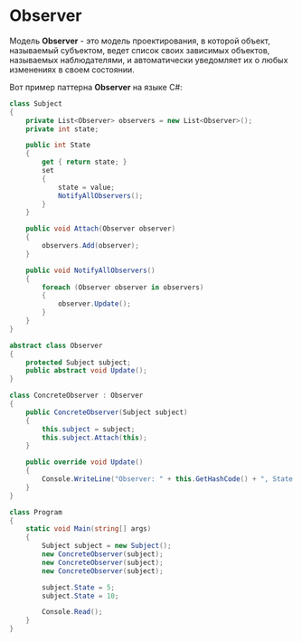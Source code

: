 # Observer

Модель **Observer** - это модель проектирования, в которой объект, называемый субъектом, ведет список своих зависимых объектов, называемых наблюдателями, и автоматически уведомляет их о любых изменениях в своем состоянии.

Вот пример паттерна **Observer** на языке C#:

```cs
class Subject
{
    private List<Observer> observers = new List<Observer>();
    private int state;

    public int State
    {
        get { return state; }
        set
        {
            state = value;
            NotifyAllObservers();
        }
    }

    public void Attach(Observer observer)
    {
        observers.Add(observer);
    }

    public void NotifyAllObservers()
    {
        foreach (Observer observer in observers)
        {
            observer.Update();
        }
    }
}

abstract class Observer
{
    protected Subject subject;
    public abstract void Update();
}

class ConcreteObserver : Observer
{
    public ConcreteObserver(Subject subject)
    {
        this.subject = subject;
        this.subject.Attach(this);
    }

    public override void Update()
    {
        Console.WriteLine("Observer: " + this.GetHashCode() + ", State: " + subject.State);
    }
}

class Program
{
    static void Main(string[] args)
    {
        Subject subject = new Subject();
        new ConcreteObserver(subject);
        new ConcreteObserver(subject);
        new ConcreteObserver(subject);

        subject.State = 5;
        subject.State = 10;

        Console.Read();
    }
}
```
